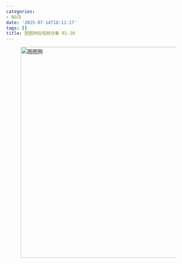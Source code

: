 ```yaml
---
categories:
- BG📺
date: '2025-07-14T18:11:17'
tags: []
title: 困困狗短视频合集 01-20
---
```


<figure class="wp-block-image size-large"><img alt="困困狗" loading="lazy" decoding="async" width="1024" height="574" src="https://blziyuan21.com/wp-content/uploads/2025/07/1000787515-1024x574.jpg" alt="困困狗" class="wp-image-9590" srcset="https://blziyuan21.com/wp-content/uploads/2025/07/1000787515-1024x574.jpg 1024w, https://blziyuan21.com/wp-content/uploads/2025/07/1000787515-300x168.jpg 300w, https://blziyuan21.com/wp-content/uploads/2025/07/1000787515.jpg 1080w" sizes="auto, (max-width: 1024px) 100vw, 1024px" /></figure>

